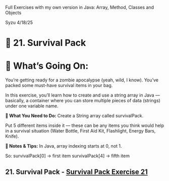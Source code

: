 
Full Exercises with my own version in Java: Array, Method, Classes and Objects

Syzu 4/18/25

# 💾 21. Survival Pack


# 🧠 What’s Going On:
You’re getting ready for a zombie apocalypse (yeah, wild, I know). You’ve packed some must-have survival items in your bag.

In this exercise, you’ll learn how to create and use a string array in Java — basically, a container where you can store multiple pieces of data (strings) under one variable name.

**🔧 What You Need to Do:**
Create a String array called survivalPack.

Put 5 different items inside it — these can be any items you think would help in a survival situation (Water Bottle, First Aid Kit, Flashlight, 
Energy Bars, Knife).

**📘 Notes & Tips:**
In Java, array indexing starts at 0, not 1.

So:
survivalPack[0] → first item
survivalPack[4] → fifth item

 ## 21. Survival Pack - <a href="./21-survival-pack.java" style="text-decoration: underline;">Survival Pack Exercise 21</a>
